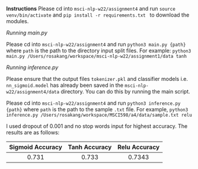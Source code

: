**Instructions**
Please cd into `msci-nlp-w22/assignment4` and run `source venv/bin/activate` and `pip install -r requirements.txt ` to download the modules.

*Running main.py*

Please cd into `msci-nlp-w22/assignment4` and run `python3 main.py {path}` where `path` is the path to the directory 
input split files. For example: `python3 main.py /Users/rosakang/workspace/msci-nlp-w22/assignment1/data tanh`

*Running inference.py*

Please ensure that the output files `tokenizer.pkl` and classifier models i.e. `nn_sigmoid.model` has already been saved in the `msci-nlp-w22/assignment4/data` directory.
You can do this by running the main script.

Please cd into `msci-nlp-w22/assignment4` and run `python3 inference.py {path}` where `path` is the 
path to the sample `.txt` file. For example, `python3 inference.py /Users/rosakang/workspace/MSCI598/a4/data/sample.txt relu`

I used dropout of 0.001 and no stop words input for highest accuracy. The results are as follows:

| Sigmoid Accuracy | Tanh Accuracy | Relu Accuracy |
|:----------:|:-------------:|:------:|
| 0.731 |    0.733   |  0.7343 |
    